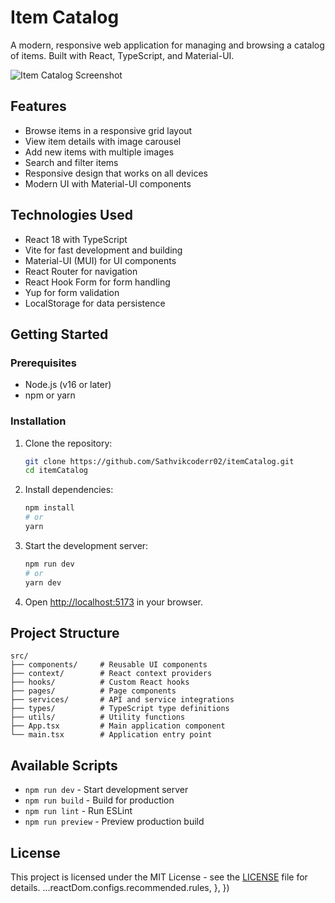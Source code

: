 # Item Catalog

A modern, responsive web application for managing and browsing a catalog of items. Built with React, TypeScript, and Material-UI.

![Item Catalog Screenshot](public/screenshot.png)

## Features

- Browse items in a responsive grid layout
- View item details with image carousel
- Add new items with multiple images
- Search and filter items
- Responsive design that works on all devices
- Modern UI with Material-UI components

## Technologies Used

- React 18 with TypeScript
- Vite for fast development and building
- Material-UI (MUI) for UI components
- React Router for navigation
- React Hook Form for form handling
- Yup for form validation
- LocalStorage for data persistence

## Getting Started

### Prerequisites

- Node.js (v16 or later)
- npm or yarn

### Installation

1. Clone the repository:
   ```bash
   git clone https://github.com/Sathvikcoderr02/itemCatalog.git
   cd itemCatalog
   ```

2. Install dependencies:
   ```bash
   npm install
   # or
   yarn
   ```

3. Start the development server:
   ```bash
   npm run dev
   # or
   yarn dev
   ```

4. Open [http://localhost:5173](http://localhost:5173) in your browser.

## Project Structure

```
src/
├── components/     # Reusable UI components
├── context/        # React context providers
├── hooks/          # Custom React hooks
├── pages/          # Page components
├── services/       # API and service integrations
├── types/          # TypeScript type definitions
├── utils/          # Utility functions
├── App.tsx         # Main application component
└── main.tsx        # Application entry point
```

## Available Scripts

- `npm run dev` - Start development server
- `npm run build` - Build for production
- `npm run lint` - Run ESLint
- `npm run preview` - Preview production build

## License

This project is licensed under the MIT License - see the [LICENSE](LICENSE) file for details.
    ...reactDom.configs.recommended.rules,
  },
})
```
